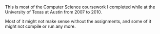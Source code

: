 This is most of the Computer Science coursework I completed while
at the University of Texas at Austin from 2007 to 2010.

Most of it might not make sense without the assignments, and some
of it might not compile or run any more.
